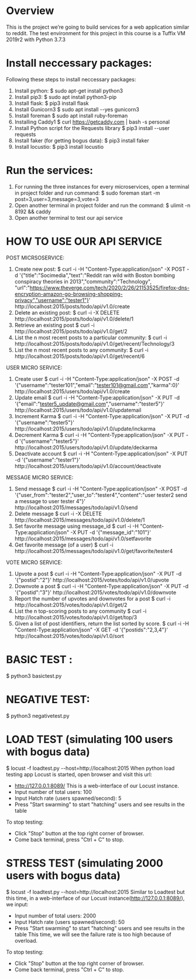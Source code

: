 # Overview
This is the project we’re going to build services for a web application similar to reddit.
The test environment for this project in this course is a Tuffix VM 2019r2 with Python 3.7.3

# Install neccessary packages:
Following these steps to install neccessary packages:
1. Install python:
$ sudo apt-get install python3
2. Install pip3:
$ sudo apt install python3-pip
3. Install flask:
$ pip3 install flask
4. Install Gunicorn3
$ sudo apt install --yes gunicorn3
5. Install foreman 
$ sudo apt install ruby-foreman
6. Installing Caddy1
$ curl https://getcaddy.com | bash -s personal
7. Install Python script for the Requests library
$ pip3 install --user requests
8. Install faker (for getting bogus data):
$ pip3 install faker
9. Install locustio:
$ pip3 install locustio


# Run the services:
1. For running the three instances for every microservices, open a terminal in project folder and run command:
$ sudo foreman start -m post=3,user=3,message=3,vote=3
2. Open another terminal in project folder and run the command:
$ ulimit -n 8192 && caddy
3. Open another terminal to test our api service

# HOW TO USE OUR API SERVICE
POST MICRSOSERVICE:
1. Create new post:
$ curl -i -H "Content-Type:application/json" -X POST -d '{"title":"Socimedia","text":"Reddit ran wild with Boston bombing conspiracy theories in 2013","community":"Technology", "url":"https://www.theverge.com/tech/2020/2/26/21153525/firefox-dns-encryption-amazon-go-browsing-shopping-privacy","username":"tester1"}' http://localhost:2015/posts/todo/api/v1.0/create
2. Delete an existing post:
$ curl -i -X DELETE http://localhost:2015/posts/todo/api/v1.0/delete/1
3. Retrieve an existing post
$ curl -i http://localhost:2015/posts/todo/api/v1.0/get/2
4. List the n most recent posts to a particular community:
$ curl -i http://localhost:2015/posts/todo/api/v1.0/get/recent/Technology/3
5. List the n most recent posts to any community:
$ curl -i http://localhost:2015/posts/todo/api/v1.0/get/recent/6

USER MICRO SERVICE:
1. Create user
$ curl -i -H "Content-Type:application/json" -X POST -d '{"username":"tester101","email":"tester101@gmail.com","karma":0}' http://localhost:2015/users/todo/api/v1.0/create
2. Update email
$ curl -i -H "Content-Type:application/json" -X PUT -d '{"email":"tester5_update@gmail.com","username":"tester5"}' http://localhost:2015/users/todo/api/v1.0/updatemail
3. Increment Karma
$ curl -i -H "Content-Type:application/json" -X PUT -d '{"username":"tester5"}' http://localhost:2015/users/todo/api/v1.0/update/inckarma
4. Decrement Karma
$ curl -i -H "Content-Type:application/json" -X PUT -d '{"username":"tester5"}' http://localhost:2015/users/todo/api/v1.0/update/deckarma
5. Deactivate account
$ curl -i -H "Content-Type:application/json" -X PUT -d '{"username":"tester1"}' http://localhost:2015/users/todo/api/v1.0/account/deactivate

MESSAGE MICRO SERVICE:
1. Send message
$ curl -i -H "Content-Type:application/json" -X POST -d '{"user_from":"tester2","user_to":"tester4","content":"user tester2 send a message to user tester 4"}' http://localhost:2015/messages/todo/api/v1.0/send
2. Delete message
$ curl -i -X DELETE http://localhost:2015/messages/todo/api/v1.0/delete/1
3. Set favorite message using message_id
$ curl -i -H "Content-Type:application/json" -X PUT -d '{"message_id":"101"}' http://localhost:2015/messages/todo/api/v1.0/setfavorite
4. Get favorite message (of a user)
$ curl -i http://localhost:2015/messages/todo/api/v1.0/get/favorite/tester4

VOTE MICRO SERVICE:
1. Upvote a post
$ curl -i -H "Content-Type:application/json" -X PUT -d '{"postid":"2"}' http://localhost:2015/votes/todo/api/v1.0/upvote
2. Downvote a post
$ curl -i -H "Content-Type:application/json" -X PUT -d '{"postid":"3"}' http://localhost:2015/votes/todo/api/v1.0/downvote
3. Report the number of upvotes and downvotes for a post
$ curl -i http://localhost:2015/votes/todo/api/v1.0/get/2
4. List the n top-scoring posts to any community
$ curl -i http://localhost:2015/votes/todo/api/v1.0/get/top/3
5. Given a list of post identifiers, return the list sorted by score.
$ curl -i -H "Content-Type:application/json" -X GET -d '{"postids":"2,3,4"}' http://localhost:2015/votes/todo/api/v1.0/sort

# BASIC TEST :
$ python3 basictest.py

# NEGATIVE TEST:
$ python3 negativetest.py

# LOAD TEST (simulating 100 users with bogus data)
$ locust -f loadtest.py --host=http://localhost:2015
When python load testing app Locust is started, open browser and visit this url:
- http://127.0.0.1:8089/
This is a web-interface of our Locust instance. 
- Input number of total users: 100
- Input Hatch rate (users spawned/second): 5
- Press "Start swarming" to start "hatching" users and see results in the table

To stop testing:
- Click "Stop" button at the top right corner of browser.
- Come back terminal, press "Ctrl + C" to stop.

# STRESS TEST (simulating 2000 users with bogus data)
$ locust -f loadtest.py --host=http://localhost:2015
Similar to Loadtest but this time, in a web-interface of our Locust instance(http://127.0.0.1:8089/), we input:
- Input number of total users: 2000
- Input Hatch rate (users spawned/second): 50
- Press "Start swarming" to start "hatching" users and see results in the table
This time, we will see the failure rate is too high because of overload. 

To stop testing:
- Click "Stop" button at the top right corner of browser.
- Come back terminal, press "Ctrl + C" to stop.

